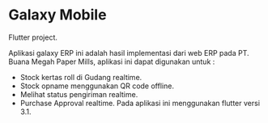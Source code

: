 # Galaxy Mobile
Flutter project.

Aplikasi galaxy ERP ini adalah hasil implementasi dari web ERP pada PT. Buana Megah Paper Mills, aplikasi ini dapat digunakan untuk : 
- Stock kertas roll di Gudang realtime.
- Stock opname menggunakan QR code offline.
- Melihat status pengiriman realtime.
- Purchase Approval realtime.
Pada aplikasi ini menggunakan flutter versi 3.1.
